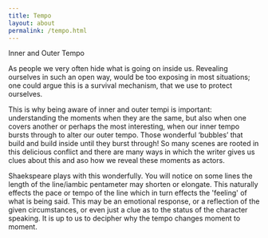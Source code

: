 ```yaml
---
title: Tempo
layout: about
permalink: /tempo.html
---
```

Inner and Outer Tempo

As people we very often hide what is going on inside us. Revealing ourselves in such an open way, would be too exposing in most situations; one could argue this is a survival mechanism, that we use to protect ourselves. 

This is why being aware of inner and outer tempi is important: understanding the moments when they are the same, but also when one covers another or perhaps the most interesting, when our inner tempo bursts through to alter our outer tempo. Those wonderful ‘bubbles’ that build and build inside until they burst through! So many scenes are rooted in this delicious conflict and there are many ways in which the writer gives us clues about this and aso how we reveal these moments as actors.

Shaekspeare plays with this wonderfully. You will notice on some lines the length of the line/iambic pentameter may shorten or elongate. This naturally effects the pace or tempo of the line which in turn effects the 'feeling' of what is being said. This may be an emotional response, or a reflection of the given circumstances, or even just a clue as to the status of the character speaking. It is up to us to decipher why the tempo changes moment to moment.
